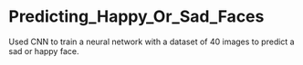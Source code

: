 # Predicting_Happy_Or_Sad_Faces
Used CNN to train a neural network with a dataset of 40 images to predict a sad or happy face.
